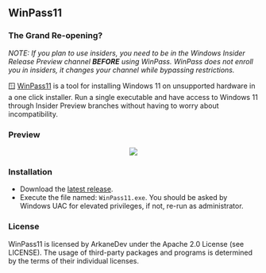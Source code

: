 ﻿## WinPass11

### The Grand Re-opening?
*NOTE: If you plan to use insiders, you need to be in the Windows Insider Release Preview channel **BEFORE** using WinPass. WinPass does not enroll you in insiders, it changes your channel while bypassing restrictions.*

🪟 [WinPass11](https://github.com/ProgrammerIn-wonderland/WinPass11-rehost/) is a tool for installing Windows 11 on unsupported hardware in a one click installer. Run a single executable and have access to Windows 11 through Insider Preview branches without having to worry about incompatibility.

### Preview
<p align="center">
  <img src="https://github.com/ProgrammerIn-wonderland/WinPass11-rehost/raw/main/Assets/AppImage.png" />
</p>

### Installation
* Download the [latest release](https://github.com/ProgrammerIn-wonderland/WinPass11-rehost/releases).
* Execute the file named: `WinPass11.exe`. You should be asked by Windows UAC for elevated privileges, if not, re-run as administrator.

### License
WinPass11 is licensed by ArkaneDev under the Apache 2.0 License (see LICENSE). The usage of third-party packages and programs is determined by the terms of their individual licenses.

